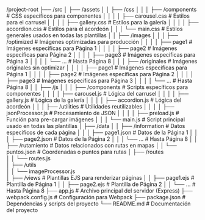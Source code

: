 /project-root
├── /src
│   ├── /assets
│   │   ├── /css
│   │   │   ├── /components          # CSS específicos para componentes
│   │   │   │   ├── carousel.css     # Estilos para el carrusel
│   │   │   │   ├── gallery.css      # Estilos para la galería
│   │   │   │   ├── accordion.css    # Estilos para el acordeón
│   │   │   └── main.css             # Estilos generales usados en todas las plantillas
│   │   ├── /images
│   │   │   ├── /optimized           # Imágenes optimizadas para producción
│   │   │   │   ├── page1            # Imágenes específicas para Página 1
│   │   │   │   ├── page2            # Imágenes específicas para Página 2
│   │   │   │   ├── page3            # Imágenes específicas para Página 3
│   │   │   │   └── ...              # Hasta Página 8
│   │   │   ├── /originales          # Imágenes originales sin optimizar
│   │   │   │   ├── page1            # Imágenes específicas para Página 1
│   │   │   │   ├── page2            # Imágenes específicas para Página 2
│   │   │   │   ├── page3            # Imágenes específicas para Página 3
│   │   │   │   └── ...              # Hasta Página 8
│   │   ├── /js
│   │   │   ├── /components          # Scripts específicos para componentes
│   │   │   │   ├── carousel.js      # Lógica del carrusel
│   │   │   │   ├── gallery.js       # Lógica de la galería
│   │   │   │   ├── accordion.js     # Lógica del acordeón
│   │   │   ├── /utilities           # Utilidades reutilizables
│   │   │   │   ├── jsonProcessor.js # Procesamiento de JSON
│   │   │   │   ├── preload.js       # Función para pre-cargar imágenes
│   │   │   └── main.js              # Script principal usado en todas las plantillas
│   ├── /data
│   │   ├── /information             # Datos específicos de cada página
│   │   │   ├── page1.json           # Datos de la Página 1
│   │   │   ├── page2.json           # Datos de la Página 2
│   │   │   └── ...                  # Hasta Página 8
│   │   ├── /rutamiento              # Datos relacionados con rutas en mapas
│   │       └── puntos.json          # Coordenadas o puntos para rutas
│   ├── /routes  
│   │   └── routes.js                       
│   ├── /utils    
│   │   └── imageProcessor.js                   
│   ├── /views                       # Plantillas EJS para renderizar páginas
│   │   ├── page1.ejs                # Plantilla de Página 1
│   │   ├── page2.ejs                # Plantilla de Página 2
│   │   └── ...                      # Hasta Página 8
├── app.js                           # Archivo principal del servidor (Express)
├── webpack.config.js                # Configuración para Webpack
├── package.json                     # Dependencias y scripts del proyecto
└── README.md                        # Documentación del proyecto